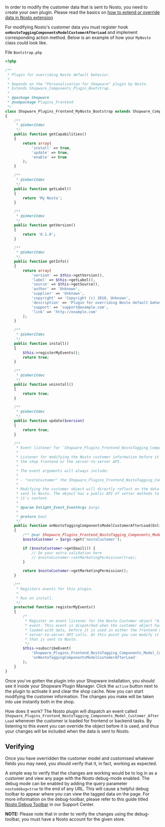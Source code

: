 In order to modify the customer data that is sent to Nosto, you need to create your own plugin. Please read the basics on [how to extend or override data in Nosto extension](Overriding-or-Extending-Functionalities.md)

For modifying Nosto's customer data you must register hook **`onNostoTaggingComponentsModelCustomerAfterLoad`** and implement corresponding action method. Below is an example of how your `MyNosto` class could look like.

File `Bootstrap.php`

```php
<?php

/**
 * Plugin for overriding Nosto default behavior.
 *
 * Depends on the "Personalization for Shopware" plugin by Nosto.
 * Extends Shopware_Components_Plugin_Bootstrap.
 *
 * @package Shopware
 * @subpackage Plugins_Frontend
 */
class Shopware_Plugins_Frontend_MyNosto_Bootstrap extends Shopware_Components_Plugin_Bootstrap
{
    /**
     * @inheritdoc
     */
    public function getCapabilities()
    {
        return array(
            'install' => true,
            'update' => true,
            'enable' => true
        );
    }

    /**
     * @inheritdoc
     */
    public function getLabel()
    {
        return 'My Nosto';
    }

    /**
     * @inheritdoc
     */
    public function getVersion()
    {
        return '0.1.0';
    }

    /**
     * @inheritdoc
     */
    public function getInfo()
    {
        return array(
            'version' => $this->getVersion(),
            'label' => $this->getLabel(),
            'source' => $this->getSource(),
            'author' => 'Unknown',
            'supplier' => 'Unknown',
            'copyright' => 'Copyright (c) 2018, Unknown',
            'description' => 'Plugin for overriding Nosto default behavior',
            'support' => 'support@example.com',
            'link' => 'http://example.com'
        );
    }

    /**
     * @inheritdoc
     */
    public function install()
    {
        $this->registerMyEvents();
        return true;
    }

    /**
     * @inheritdoc
     */
    public function uninstall()
    {
        return true;
    }

    /**
     * @inheritdoc
     */
    public function update($version)
    {
        return true;
    }

    /**
     * Event listener for `Shopware_Plugins_Frontend_NostoTagging_Components_Model_Customer_AfterLoad`.
     *
     * Listener for modifying the Nosto customer information before it is used in
     * the shop frontend or the server-to-server API.
     *
     * The event arguments will always include:
     *
     * - "nostoCustomer" the Shopware_Plugins_Frontend_NostoTagging_Components_Model_Customer
     *
     * Modifying the customer object will directly reflect on the data that is
     * sent to Nosto. The object has a public API of setter methods to modify
     * it's content.
     *
     * @param Enlight_Event_EventArgs $args
     *
     * @return bool
     */
    public function onNostoTaggingComponentsModelCustomerAfterLoad(Enlight_Event_EventArgs $args)
    {
        /** @var Shopware_Plugins_Frontend_NostoTagging_Components_Model_Customer $nostoCustomer */
        $nostoCustomer = $args->get('nostoCustomer');

        if ($nostoCustomer->getEmail()) {
            // Do your extra validation here
            // $nostoCustomer->setMarketingPermission(true);
        }

        return $nostoCustomer->getMarketingPermission();
    }

    /**
     * Registers events for this plugin.
     *
     * Run on install.
     */
    protected function registerMyEvents()
    {
        /*
         * Register an event listener for the Nosto Customer object "AfterLoad"
         * event. This event is dispatched when the customer object has been
         * loaded with data, before it is used in either the frontend or in the
         * server-to-server API calls. At this point you can modify it's content
         * that is sent to Nosto.
         */
        $this->subscribeEvent(
            'Shopware_Plugins_Frontend_NostoTagging_Components_Model_Customer_AfterLoad',
            'onNostoTaggingComponentsModelCustomerAfterLoad'
        );
    }
}
```

Once you've gotten the plugin into your Shopware installation, you should see it inside your Shopware Plugin Manager. Click the `active` button next to the plugin to activate it and clear the shop cache. Now you can start modifying the customer information. The changes you make will be taken into use instantly both in the shop.

How does it work? The Nosto plugin will dispatch an event called `Shopware_Plugins_Frontend_NostoTagging_Components_Model_Customer_AfterLoad` whenever the customer is loaded for frontend or backend tasks. By listening to this event you can override the object before it is used, and thus your changes will be included when the data is sent to Nosto.

## Verifying

Once you have overridden the customer model and customised whatever fields you may need, you should verify that it, in fact, working as expected.

A simple way to verify that the changes are working would be to log in as a customer and view any page with the Nosto debug-mode enabled. The debug mode can be enabled by adding the query parameter `nostodebug=true` to the end of any URL. This will cause a helpful debug toolbar to appear where you can view the tagged data on the page. For more information on the debug-toolbar, please refer to this guide titled [Nosto Debug Toolbar](https://support.nosto.com/get-started/nosto-debug-toolbar/) in our Support Center.

**NOTE:** Please note that in order to verify the changes using the debug-toolbar, you must have a Nosto account for the given store.